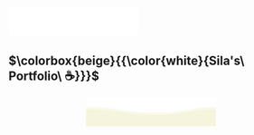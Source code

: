<!--### Hi there 👋-->



<!--
**silacpr/silacpr** is a ✨ _special_ ✨ repository because its `README.md` (this file) appears on your GitHub profile.

Here are some ideas to get you started:

- 🔭 I’m currently working on ...
- 🌱 I’m currently learning ...
- 👯 I’m looking to collaborate on ...
- 🤔 I’m looking for help with ...
- 💬 Ask me about ...
- 📫 How to reach me: ...
- 😄 Pronouns: ...
- ⚡ Fun fact: ...
-->



<p>
        <img src="https://github.com/silacpr/silacpr/blob/main/svg/top.svg" alt="Github Stats" />
</p>


## $\colorbox{beige}{{\color{white}{Sila's\ Portfolio\ ☕}}}$

<p align="center">
        <img src="https://github.com/silacpr/silacpr/blob/main/svg/bottom.svg" alt="Github Stats" />
</p>
